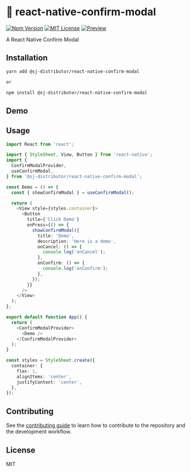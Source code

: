 # :rainbow: react-native-confirm-modal

[![Npm Version](https://img.shields.io/npm/v/npm.svg)](https://www.npmjs.com/package/react-native-month-switch)
[![MIT License](https://img.shields.io/npm/l/react-native-tab-view.svg?style=flat-square)](https://www.npmjs.com/package/react-native-month-switch)
[![Preview](https://github.com/Simoon-F/react-native-month-switch/actions/workflows/preview.yml/badge.svg)](https://github.com/Simoon-F/react-native-month-switch/actions/workflows/preview.yml)

A React Native Confirm Modal

## Installation

```sh
yarn add @sj-distributor/react-native-confirm-modal

or

npm install @sj-distributor/react-native-confirm-modal
```

## Demo

## Usage

```ts
import React from 'react';

import { StyleSheet, View, Button } from 'react-native';
import {
  ConfirmModalProvider,
  useConfirmModal,
} from '@sj-distributor/react-native-confirm-modal';

const Demo = () => {
  const { showConfirmModal } = useConfirmModal();

  return (
    <View style={styles.container}>
      <Button
        title={'Click Demo'}
        onPress={() => {
          showConfirmModal({
            title: 'Demo',
            description: 'Here is a demo',
            onCancel: () => {
              console.log('onCancel');
            },
            onConfirm: () => {
              console.log('onConfirm');
            },
          });
        }}
      />
    </View>
  );
};

export default function App() {
  return (
    <ConfirmModalProvider>
      <Demo />
    </ConfirmModalProvider>
  );
}

const styles = StyleSheet.create({
  container: {
    flex: 1,
    alignItems: 'center',
    justifyContent: 'center',
  },
});
```

## Contributing

See the [contributing guide](CONTRIBUTING.md) to learn how to contribute to the repository and the development workflow.

## License

MIT
